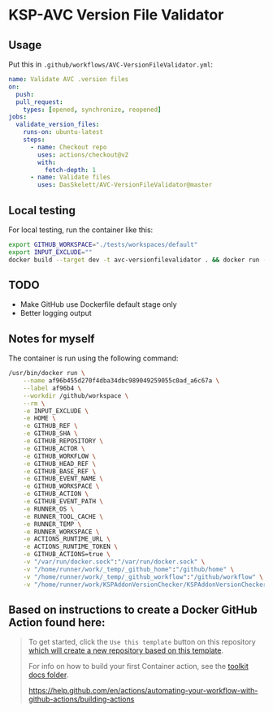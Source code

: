 # KSP-AVC Version File Validator

## Usage
Put this in `.github/workflows/AVC-VersionFileValidator.yml`:
```yaml
name: Validate AVC .version files
on:
  push:
  pull_request:
    types: [opened, synchronize, reopened]
jobs:
  validate_version_files:
    runs-on: ubuntu-latest
    steps:
      - name: Checkout repo
        uses: actions/checkout@v2
        with:
          fetch-depth: 1
      - name: Validate files
        uses: DasSkelett/AVC-VersionFileValidator@master
```

## Local testing
For local testing, run the container like this:
```sh
export GITHUB_WORKSPACE="./tests/workspaces/default"
export INPUT_EXCLUDE=""
docker build --target dev -t avc-versionfilevalidator . && docker run -e GITHUB_WORKSPACE -e INPUT_EXCLUDE avc-versionfilevalidator
```

## TODO
* Make GitHub use Dockerfile default stage only
* Better logging output


## Notes for myself
The container is run using the following command:
```sh
/usr/bin/docker run \
    --name af96b455d270f4dba34dbc989049259055c0ad_a6c67a \
    --label af96b4 \
    --workdir /github/workspace \
    --rm \
    -e INPUT_EXCLUDE \
    -e HOME \
    -e GITHUB_REF \
    -e GITHUB_SHA \
    -e GITHUB_REPOSITORY \
    -e GITHUB_ACTOR \
    -e GITHUB_WORKFLOW \
    -e GITHUB_HEAD_REF \
    -e GITHUB_BASE_REF \
    -e GITHUB_EVENT_NAME \
    -e GITHUB_WORKSPACE \
    -e GITHUB_ACTION \
    -e GITHUB_EVENT_PATH \
    -e RUNNER_OS \
    -e RUNNER_TOOL_CACHE \
    -e RUNNER_TEMP \
    -e RUNNER_WORKSPACE \
    -e ACTIONS_RUNTIME_URL \
    -e ACTIONS_RUNTIME_TOKEN \
    -e GITHUB_ACTIONS=true \
    -v "/var/run/docker.sock":"/var/run/docker.sock" \
    -v "/home/runner/work/_temp/_github_home":"/github/home" \
    -v "/home/runner/work/_temp/_github_workflow":"/github/workflow" \
    -v "/home/runner/work/KSPAddonVersionChecker/KSPAddonVersionChecker":"/github/workspace" af96b4:55d270f4dba34dbc989049259055c0ad  "arg1" "arg2"
```


## Based on instructions to create a Docker GitHub Action found here:

> To get started, click the `Use this template` button on this repository [which will create a new repository based on this template](https://github.blog/2019-06-06-generate-new-repositories-with-repository-templates/).
>
> For info on how to build your first Container action, see the [toolkit docs folder](https://github.com/actions/toolkit/blob/master/docs/container-action.md).
>
> https://help.github.com/en/actions/automating-your-workflow-with-github-actions/building-actions
